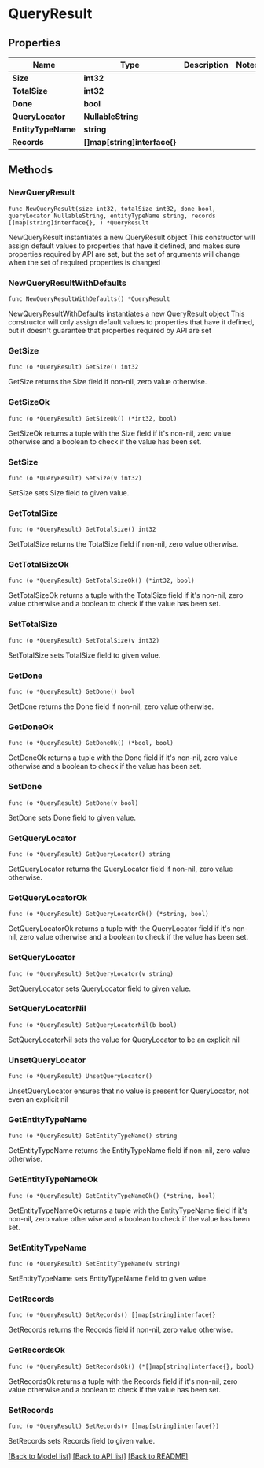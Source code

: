 # QueryResult

## Properties

Name | Type | Description | Notes
------------ | ------------- | ------------- | -------------
**Size** | **int32** |  | 
**TotalSize** | **int32** |  | 
**Done** | **bool** |  | 
**QueryLocator** | **NullableString** |  | 
**EntityTypeName** | **string** |  | 
**Records** | **[]map[string]interface{}** |  | 

## Methods

### NewQueryResult

`func NewQueryResult(size int32, totalSize int32, done bool, queryLocator NullableString, entityTypeName string, records []map[string]interface{}, ) *QueryResult`

NewQueryResult instantiates a new QueryResult object
This constructor will assign default values to properties that have it defined,
and makes sure properties required by API are set, but the set of arguments
will change when the set of required properties is changed

### NewQueryResultWithDefaults

`func NewQueryResultWithDefaults() *QueryResult`

NewQueryResultWithDefaults instantiates a new QueryResult object
This constructor will only assign default values to properties that have it defined,
but it doesn't guarantee that properties required by API are set

### GetSize

`func (o *QueryResult) GetSize() int32`

GetSize returns the Size field if non-nil, zero value otherwise.

### GetSizeOk

`func (o *QueryResult) GetSizeOk() (*int32, bool)`

GetSizeOk returns a tuple with the Size field if it's non-nil, zero value otherwise
and a boolean to check if the value has been set.

### SetSize

`func (o *QueryResult) SetSize(v int32)`

SetSize sets Size field to given value.


### GetTotalSize

`func (o *QueryResult) GetTotalSize() int32`

GetTotalSize returns the TotalSize field if non-nil, zero value otherwise.

### GetTotalSizeOk

`func (o *QueryResult) GetTotalSizeOk() (*int32, bool)`

GetTotalSizeOk returns a tuple with the TotalSize field if it's non-nil, zero value otherwise
and a boolean to check if the value has been set.

### SetTotalSize

`func (o *QueryResult) SetTotalSize(v int32)`

SetTotalSize sets TotalSize field to given value.


### GetDone

`func (o *QueryResult) GetDone() bool`

GetDone returns the Done field if non-nil, zero value otherwise.

### GetDoneOk

`func (o *QueryResult) GetDoneOk() (*bool, bool)`

GetDoneOk returns a tuple with the Done field if it's non-nil, zero value otherwise
and a boolean to check if the value has been set.

### SetDone

`func (o *QueryResult) SetDone(v bool)`

SetDone sets Done field to given value.


### GetQueryLocator

`func (o *QueryResult) GetQueryLocator() string`

GetQueryLocator returns the QueryLocator field if non-nil, zero value otherwise.

### GetQueryLocatorOk

`func (o *QueryResult) GetQueryLocatorOk() (*string, bool)`

GetQueryLocatorOk returns a tuple with the QueryLocator field if it's non-nil, zero value otherwise
and a boolean to check if the value has been set.

### SetQueryLocator

`func (o *QueryResult) SetQueryLocator(v string)`

SetQueryLocator sets QueryLocator field to given value.


### SetQueryLocatorNil

`func (o *QueryResult) SetQueryLocatorNil(b bool)`

 SetQueryLocatorNil sets the value for QueryLocator to be an explicit nil

### UnsetQueryLocator
`func (o *QueryResult) UnsetQueryLocator()`

UnsetQueryLocator ensures that no value is present for QueryLocator, not even an explicit nil
### GetEntityTypeName

`func (o *QueryResult) GetEntityTypeName() string`

GetEntityTypeName returns the EntityTypeName field if non-nil, zero value otherwise.

### GetEntityTypeNameOk

`func (o *QueryResult) GetEntityTypeNameOk() (*string, bool)`

GetEntityTypeNameOk returns a tuple with the EntityTypeName field if it's non-nil, zero value otherwise
and a boolean to check if the value has been set.

### SetEntityTypeName

`func (o *QueryResult) SetEntityTypeName(v string)`

SetEntityTypeName sets EntityTypeName field to given value.


### GetRecords

`func (o *QueryResult) GetRecords() []map[string]interface{}`

GetRecords returns the Records field if non-nil, zero value otherwise.

### GetRecordsOk

`func (o *QueryResult) GetRecordsOk() (*[]map[string]interface{}, bool)`

GetRecordsOk returns a tuple with the Records field if it's non-nil, zero value otherwise
and a boolean to check if the value has been set.

### SetRecords

`func (o *QueryResult) SetRecords(v []map[string]interface{})`

SetRecords sets Records field to given value.



[[Back to Model list]](../README.md#documentation-for-models) [[Back to API list]](../README.md#documentation-for-api-endpoints) [[Back to README]](../README.md)


